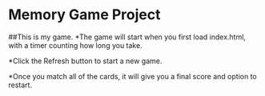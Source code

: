 # Memory Game Project

##This is my game.
*The game will start when you first load index.html, with a timer counting how long you take.

*Click the Refresh button to start a new game.

*Once you match all of the cards, it will give you a final score and option to restart.
